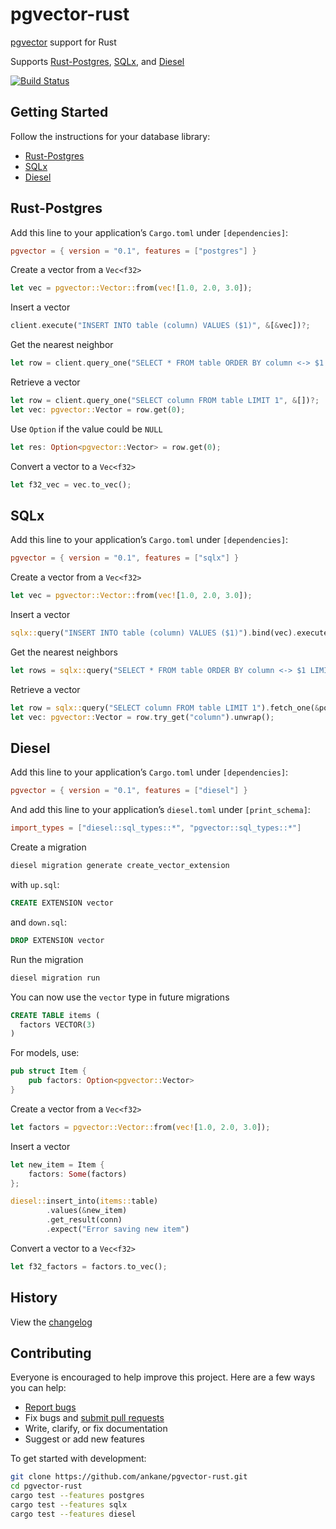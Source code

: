 # pgvector-rust

[pgvector](https://github.com/ankane/pgvector) support for Rust

Supports [Rust-Postgres](https://github.com/sfackler/rust-postgres), [SQLx](https://github.com/launchbadge/sqlx), and [Diesel](https://github.com/diesel-rs/diesel)

[![Build Status](https://github.com/ankane/pgvector-rust/workflows/build/badge.svg?branch=master)](https://github.com/ankane/pgvector-rust/actions)

## Getting Started

Follow the instructions for your database library:

- [Rust-Postgres](#rust-postgres)
- [SQLx](#sqlx)
- [Diesel](#diesel)

## Rust-Postgres

Add this line to your application’s `Cargo.toml` under `[dependencies]`:

```toml
pgvector = { version = "0.1", features = ["postgres"] }
```

Create a vector from a `Vec<f32>`

```rust
let vec = pgvector::Vector::from(vec![1.0, 2.0, 3.0]);
```

Insert a vector

```rust
client.execute("INSERT INTO table (column) VALUES ($1)", &[&vec])?;
```

Get the nearest neighbor

```rust
let row = client.query_one("SELECT * FROM table ORDER BY column <-> $1 LIMIT 1", &[&vec])?;
```

Retrieve a vector

```rust
let row = client.query_one("SELECT column FROM table LIMIT 1", &[])?;
let vec: pgvector::Vector = row.get(0);
```

Use `Option` if the value could be `NULL`

```rust
let res: Option<pgvector::Vector> = row.get(0);
```

Convert a vector to a `Vec<f32>`

```rust
let f32_vec = vec.to_vec();
```

## SQLx

Add this line to your application’s `Cargo.toml` under `[dependencies]`:

```toml
pgvector = { version = "0.1", features = ["sqlx"] }
```

Create a vector from a `Vec<f32>`

```rust
let vec = pgvector::Vector::from(vec![1.0, 2.0, 3.0]);
```

Insert a vector

```rust
sqlx::query("INSERT INTO table (column) VALUES ($1)").bind(vec).execute(&pool).await?;
```

Get the nearest neighbors

```rust
let rows = sqlx::query("SELECT * FROM table ORDER BY column <-> $1 LIMIT 1").bind(vec).fetch_all(&pool).await?;
```

Retrieve a vector

```rust
let row = sqlx::query("SELECT column FROM table LIMIT 1").fetch_one(&pool).await?;
let vec: pgvector::Vector = row.try_get("column").unwrap();
```

## Diesel

Add this line to your application’s `Cargo.toml` under `[dependencies]`:

```toml
pgvector = { version = "0.1", features = ["diesel"] }
```

And add this line to your application’s `diesel.toml` under `[print_schema]`:

```toml
import_types = ["diesel::sql_types::*", "pgvector::sql_types::*"]
```

Create a migration

```sh
diesel migration generate create_vector_extension
```

with `up.sql`:

```sql
CREATE EXTENSION vector
```

and `down.sql`:

```sql
DROP EXTENSION vector
```

Run the migration

```sql
diesel migration run
```

You can now use the `vector` type in future migrations

```sql
CREATE TABLE items (
  factors VECTOR(3)
)
```

For models, use:

```rust
pub struct Item {
    pub factors: Option<pgvector::Vector>
}
```

Create a vector from a `Vec<f32>`

```rust
let factors = pgvector::Vector::from(vec![1.0, 2.0, 3.0]);
```

Insert a vector

```rust
let new_item = Item {
    factors: Some(factors)
};

diesel::insert_into(items::table)
        .values(&new_item)
        .get_result(conn)
        .expect("Error saving new item")
```

Convert a vector to a `Vec<f32>`

```rust
let f32_factors = factors.to_vec();
```

## History

View the [changelog](https://github.com/ankane/pgvector-rust/blob/master/CHANGELOG.md)

## Contributing

Everyone is encouraged to help improve this project. Here are a few ways you can help:

- [Report bugs](https://github.com/ankane/pgvector-rust/issues)
- Fix bugs and [submit pull requests](https://github.com/ankane/pgvector-rust/pulls)
- Write, clarify, or fix documentation
- Suggest or add new features

To get started with development:

```sh
git clone https://github.com/ankane/pgvector-rust.git
cd pgvector-rust
cargo test --features postgres
cargo test --features sqlx
cargo test --features diesel
```
